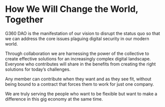 # How We Will Change the World, Together

G360 DAO is the manifestation of our vision to disrupt the status quo so that we can address the core issues plaguing digital security in our modern world.&#x20;

Through collaboration we are harnessing the power of the collective to create effective solutions for an increasingly complex digital landscape. Everyone who contributes will share in the benefits from creating the right solutions for today’s challenges.&#x20;

Any member can contribute when they want and as they see fit, without being bound to a contract that forces them to work for just one company.&#x20;

We are truly serving the people who want to be flexible but want to make a difference in this gig economy at the same time.
